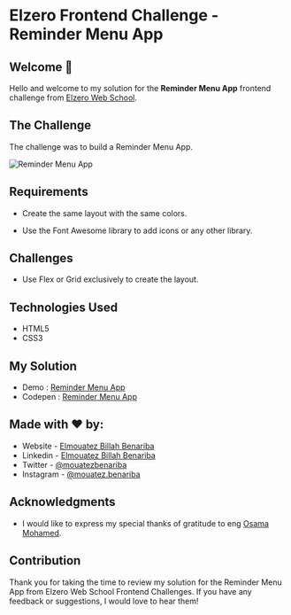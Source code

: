 # Elzero Frontend Challenge - Reminder Menu App

## Welcome 👋

Hello and welcome to my solution for the **Reminder Menu App** frontend challenge from [Elzero Web School](https://elzero.org/category/challenges/front-end-challenges/).

## The Challenge

The challenge was to build a Reminder Menu App.

![Reminder Menu App](https://elzero.org/frontend-reminder-menu-app/)

## Requirements

- Create the same layout with the same colors.

- Use the Font Awesome library to add icons or any other library.

## Challenges

- Use Flex or Grid exclusively to create the layout.

## Technologies Used

- HTML5
- CSS3

## My Solution

- Demo : [Reminder Menu App](https://mouatezbenariba.github.io/Elzero-Frontend-Challenges/reminder-menu-app)
- Codepen : [Reminder Menu App](https://codepen.io/mouatezbenariba/pen/bGQrGMp)

## Made with ❤ by:

- Website - [Elmouatez Billah Benariba](https://www.mouatezbenariba.me/)
- Linkedin - [Elmouatez Billah Benariba](https://www.linkedin.com/in/mouatezbenariba/)
- Twitter - [@mouatezbenariba](https://twitter.com/mouatezbenariba)
- Instagram - [@mouatez.benariba](https://www.instagram.com/mouatez.benariba/)

## Acknowledgments

- I would like to express my special thanks of gratitude to eng [Osama Mohamed](https://github.com/OsamaElzero).

## Contribution

Thank you for taking the time to review my solution for the Reminder Menu App from Elzero Web School Frontend Challenges. If you have any feedback or suggestions, I would love to hear them!
